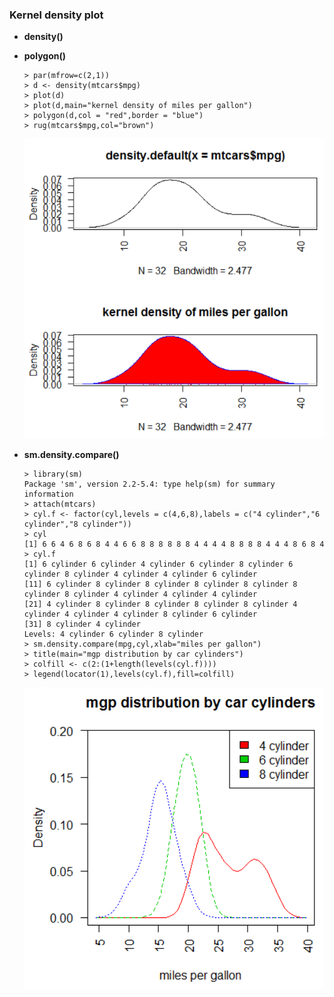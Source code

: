 ### Kernel density plot

* **density\(\)**
* **polygon\(\)**

  ```
  > par(mfrow=c(2,1))
  > d <- density(mtcars$mpg)
  > plot(d)
  > plot(d,main="kernel density of miles per gallon")
  > polygon(d,col = "red",border = "blue")
  > rug(mtcars$mpg,col="brown")
  ```

  ![](/ch5-basic-graphs/density.PNG)

* **sm.density.compare\(\)**

  ```
  > library(sm)
  Package 'sm', version 2.2-5.4: type help(sm) for summary information
  > attach(mtcars)
  > cyl.f <- factor(cyl,levels = c(4,6,8),labels = c("4 cylinder","6 cylinder","8 cylinder"))
  > cyl
  [1] 6 6 4 6 8 6 8 4 4 6 6 8 8 8 8 8 8 4 4 4 4 8 8 8 8 4 4 4 8 6 8 4
  > cyl.f
  [1] 6 cylinder 6 cylinder 4 cylinder 6 cylinder 8 cylinder 6 cylinder 8 cylinder 4 cylinder 4 cylinder 6 cylinder
  [11] 6 cylinder 8 cylinder 8 cylinder 8 cylinder 8 cylinder 8 cylinder 8 cylinder 4 cylinder 4 cylinder 4 cylinder
  [21] 4 cylinder 8 cylinder 8 cylinder 8 cylinder 8 cylinder 4 cylinder 4 cylinder 4 cylinder 8 cylinder 6 cylinder
  [31] 8 cylinder 4 cylinder
  Levels: 4 cylinder 6 cylinder 8 cylinder
  > sm.density.compare(mpg,cyl,xlab="miles per gallon")
  > title(main="mgp distribution by car cylinders")
  > colfill <- c(2:(1+length(levels(cyl.f))))
  > legend(locator(1),levels(cyl.f),fill=colfill)
  ```

  ![](/ch5-basic-graphs/densitycompare.PNG)



